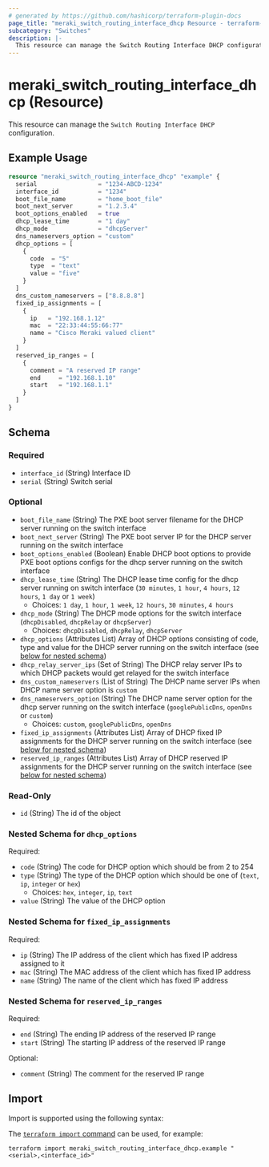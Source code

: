 ```yaml
---
# generated by https://github.com/hashicorp/terraform-plugin-docs
page_title: "meraki_switch_routing_interface_dhcp Resource - terraform-provider-meraki"
subcategory: "Switches"
description: |-
  This resource can manage the Switch Routing Interface DHCP configuration.
---
```


# meraki_switch_routing_interface_dhcp (Resource)

This resource can manage the `Switch Routing Interface DHCP` configuration.

## Example Usage

```terraform
resource "meraki_switch_routing_interface_dhcp" "example" {
  serial                 = "1234-ABCD-1234"
  interface_id           = "1234"
  boot_file_name         = "home_boot_file"
  boot_next_server       = "1.2.3.4"
  boot_options_enabled   = true
  dhcp_lease_time        = "1 day"
  dhcp_mode              = "dhcpServer"
  dns_nameservers_option = "custom"
  dhcp_options = [
    {
      code  = "5"
      type  = "text"
      value = "five"
    }
  ]
  dns_custom_nameservers = ["8.8.8.8"]
  fixed_ip_assignments = [
    {
      ip   = "192.168.1.12"
      mac  = "22:33:44:55:66:77"
      name = "Cisco Meraki valued client"
    }
  ]
  reserved_ip_ranges = [
    {
      comment = "A reserved IP range"
      end     = "192.168.1.10"
      start   = "192.168.1.1"
    }
  ]
}
```

<!-- schema generated by tfplugindocs -->
## Schema

### Required

- `interface_id` (String) Interface ID
- `serial` (String) Switch serial

### Optional

- `boot_file_name` (String) The PXE boot server filename for the DHCP server running on the switch interface
- `boot_next_server` (String) The PXE boot server IP for the DHCP server running on the switch interface
- `boot_options_enabled` (Boolean) Enable DHCP boot options to provide PXE boot options configs for the dhcp server running on the switch interface
- `dhcp_lease_time` (String) The DHCP lease time config for the dhcp server running on switch interface (`30 minutes`, `1 hour`, `4 hours`, `12 hours`, `1 day` or `1 week`)
  - Choices: `1 day`, `1 hour`, `1 week`, `12 hours`, `30 minutes`, `4 hours`
- `dhcp_mode` (String) The DHCP mode options for the switch interface (`dhcpDisabled`, `dhcpRelay` or `dhcpServer`)
  - Choices: `dhcpDisabled`, `dhcpRelay`, `dhcpServer`
- `dhcp_options` (Attributes List) Array of DHCP options consisting of code, type and value for the DHCP server running on the switch interface (see [below for nested schema](#nestedatt--dhcp_options))
- `dhcp_relay_server_ips` (Set of String) The DHCP relay server IPs to which DHCP packets would get relayed for the switch interface
- `dns_custom_nameservers` (List of String) The DHCP name server IPs when DHCP name server option is `custom`
- `dns_nameservers_option` (String) The DHCP name server option for the dhcp server running on the switch interface (`googlePublicDns`, `openDns` or `custom`)
  - Choices: `custom`, `googlePublicDns`, `openDns`
- `fixed_ip_assignments` (Attributes List) Array of DHCP fixed IP assignments for the DHCP server running on the switch interface (see [below for nested schema](#nestedatt--fixed_ip_assignments))
- `reserved_ip_ranges` (Attributes List) Array of DHCP reserved IP assignments for the DHCP server running on the switch interface (see [below for nested schema](#nestedatt--reserved_ip_ranges))

### Read-Only

- `id` (String) The id of the object

<a id="nestedatt--dhcp_options"></a>
### Nested Schema for `dhcp_options`

Required:

- `code` (String) The code for DHCP option which should be from 2 to 254
- `type` (String) The type of the DHCP option which should be one of (`text`, `ip`, `integer` or `hex`)
  - Choices: `hex`, `integer`, `ip`, `text`
- `value` (String) The value of the DHCP option


<a id="nestedatt--fixed_ip_assignments"></a>
### Nested Schema for `fixed_ip_assignments`

Required:

- `ip` (String) The IP address of the client which has fixed IP address assigned to it
- `mac` (String) The MAC address of the client which has fixed IP address
- `name` (String) The name of the client which has fixed IP address


<a id="nestedatt--reserved_ip_ranges"></a>
### Nested Schema for `reserved_ip_ranges`

Required:

- `end` (String) The ending IP address of the reserved IP range
- `start` (String) The starting IP address of the reserved IP range

Optional:

- `comment` (String) The comment for the reserved IP range

## Import

Import is supported using the following syntax:

The [`terraform import` command](https://developer.hashicorp.com/terraform/cli/commands/import) can be used, for example:

```shell
terraform import meraki_switch_routing_interface_dhcp.example "<serial>,<interface_id>"
```
